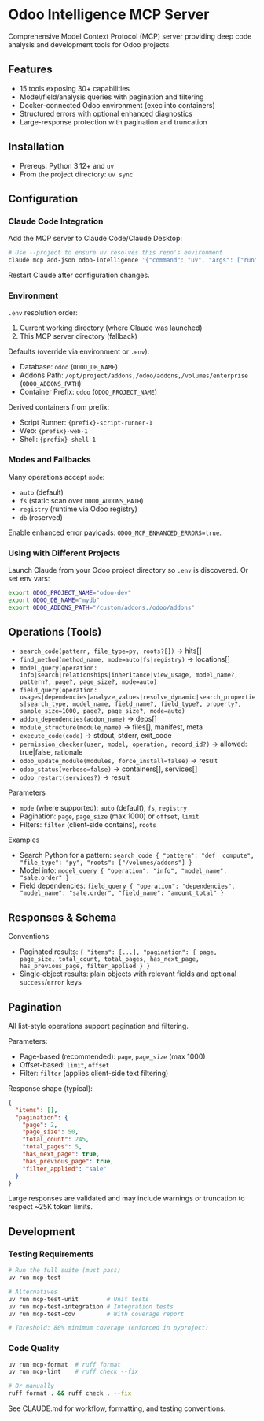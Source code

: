 # Odoo Intelligence MCP Server

Comprehensive Model Context Protocol (MCP) server providing deep code analysis and development tools for Odoo projects.

## Features

- 15 tools exposing 30+ capabilities
- Model/field/analysis queries with pagination and filtering
- Docker-connected Odoo environment (exec into containers)
- Structured errors with optional enhanced diagnostics
- Large-response protection with pagination and truncation

## Installation

- Prereqs: Python 3.12+ and `uv`
- From the project directory: `uv sync`

## Configuration

### Claude Code Integration

Add the MCP server to Claude Code/Claude Desktop:

```bash
# Use --project to ensure uv resolves this repo's environment
claude mcp add-json odoo-intelligence '{"command": "uv", "args": ["run", "--project", "/path/to/odoo-intelligence-mcp", "odoo-intelligence-mcp"]}'
```

Restart Claude after configuration changes.

### Environment

`.env` resolution order:
1) Current working directory (where Claude was launched)
2) This MCP server directory (fallback)

Defaults (override via environment or `.env`):
- Database: `odoo` (`ODOO_DB_NAME`)
- Addons Path: `/opt/project/addons,/odoo/addons,/volumes/enterprise` (`ODOO_ADDONS_PATH`)
- Container Prefix: `odoo` (`ODOO_PROJECT_NAME`)

Derived containers from prefix:
- Script Runner: `{prefix}-script-runner-1`
- Web: `{prefix}-web-1`
- Shell: `{prefix}-shell-1`

### Modes and Fallbacks

Many operations accept `mode`:
- `auto` (default)
- `fs` (static scan over `ODOO_ADDONS_PATH`)
- `registry` (runtime via Odoo registry)
- `db` (reserved)

Enable enhanced error payloads: `ODOO_MCP_ENHANCED_ERRORS=true`.

### Using with Different Projects

Launch Claude from your Odoo project directory so `.env` is discovered. Or set env vars:

```bash
export ODOO_PROJECT_NAME="odoo-dev"
export ODOO_DB_NAME="mydb"
export ODOO_ADDONS_PATH="/custom/addons,/odoo/addons"
```

## Operations (Tools)

- `search_code(pattern, file_type=py, roots?[])` → hits[]
- `find_method(method_name, mode=auto|fs|registry)` → locations[]
- `model_query(operation: info|search|relationships|inheritance|view_usage, model_name?, pattern?, page?, page_size?, mode=auto)`
- `field_query(operation: usages|dependencies|analyze_values|resolve_dynamic|search_properties|search_type, model_name, field_name?, field_type?, property?, sample_size=1000, page?, page_size?, mode=auto)`
- `addon_dependencies(addon_name)` → deps[]
- `module_structure(module_name)` → files[], manifest, meta
- `execute_code(code)` → stdout, stderr, exit_code
- `permission_checker(user, model, operation, record_id?)` → allowed: true|false, rationale
- `odoo_update_module(modules, force_install=false)` → result
- `odoo_status(verbose=false)` → containers[], services[]
- `odoo_restart(services?)` → result

Parameters
- `mode` (where supported): `auto` (default), `fs`, `registry`
- Pagination: `page`, `page_size` (max 1000) or `offset`, `limit`
- Filters: `filter` (client‑side contains), `roots`

Examples
- Search Python for a pattern:
  `search_code { "pattern": "def _compute", "file_type": "py", "roots": ["/volumes/addons"] }`
- Model info:
  `model_query { "operation": "info", "model_name": "sale.order" }`
- Field dependencies:
  `field_query { "operation": "dependencies", "model_name": "sale.order", "field_name": "amount_total" }`

## Responses & Schema

Conventions
- Paginated results: `{ "items": [...], "pagination": { page, page_size, total_count, total_pages, has_next_page, has_previous_page, filter_applied } }`
- Single‑object results: plain objects with relevant fields and optional `success`/`error` keys

<!-- Removed deprecated View Migration Helper section; use search_code/read_odoo_file/model_query for migrations. -->

## Pagination

All list-style operations support pagination and filtering.

Parameters:
- Page-based (recommended): `page`, `page_size` (max 1000)
- Offset-based: `limit`, `offset`
- Filter: `filter` (applies client-side text filtering)

Response shape (typical):

```json
{
  "items": [],
  "pagination": {
    "page": 2,
    "page_size": 50,
    "total_count": 245,
    "total_pages": 5,
    "has_next_page": true,
    "has_previous_page": true,
    "filter_applied": "sale"
  }
}
```

Large responses are validated and may include warnings or truncation to respect ~25K token limits.

## Development

### Testing Requirements

```bash
# Run the full suite (must pass)
uv run mcp-test

# Alternatives
uv run mcp-test-unit        # Unit tests
uv run mcp-test-integration # Integration tests
uv run mcp-test-cov         # With coverage report

# Threshold: 80% minimum coverage (enforced in pyproject)
```

### Code Quality

```bash
uv run mcp-format  # ruff format
uv run mcp-lint    # ruff check --fix

# Or manually
ruff format . && ruff check . --fix
```

See CLAUDE.md for workflow, formatting, and testing conventions.
